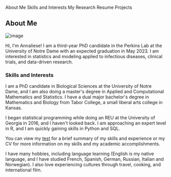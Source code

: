 About Me              Skills and Interests                       My Research                                Resume                              Projects


## About Me

![image](https://user-images.githubusercontent.com/70236276/91318081-d8609c00-e788-11ea-8316-acc7c734cbfe.png)

Hi, I'm Annaliese! I am a third-year PhD candidate in the Perkins Lab at the University of Notre Dame with an expected graduation in May 2023. I am interested in statistics and modeling applied to infectious diseases, clinical trials, and data-driven research.

### Skills and Interests

I am a PhD candidate in Biological Sciences at the University of Notre Dame, and I am also doing a master's degree in Applied and Computational Mathematics and Statistics. I have a dual major bachelor's degree in Mathematics and Biology from Tabor College, a small liberal arts college in Kansas. 

I began statistical programming while doing an REU at the University of Georgia in 2016, and I haven't looked back. I am approaching an expert level in R, and I am quickly gaining skills in Python and SQL.

You can view my <a href="Resume.pdf" class="image fit">test</a> for a brief summary of my skills and experience or my CV for more information on my skills and my academic accomplishments.

I have many hobbies, including language learning (English is my native language, and I have studied French, Spanish, German, Russian, Italian and Norwegian). I also love experiencing cultures through travel, cooking, and international film.
